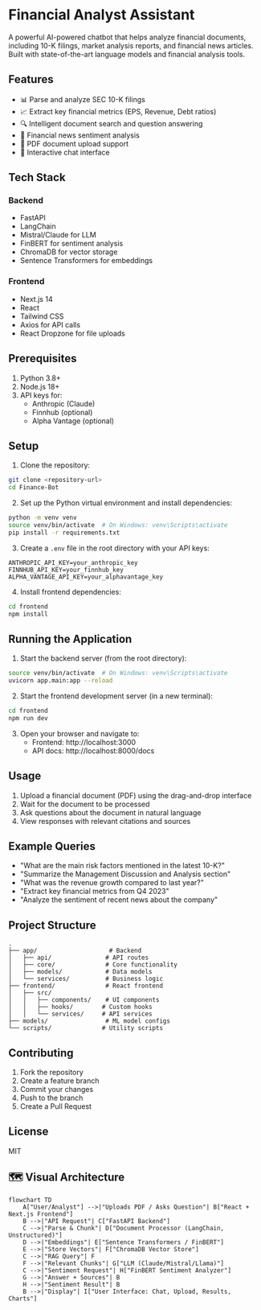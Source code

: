 # Financial Analyst Assistant

A powerful AI-powered chatbot that helps analyze financial documents, including 10-K filings, market analysis reports, and financial news articles. Built with state-of-the-art language models and financial analysis tools.

## Features

- 📊 Parse and analyze SEC 10-K filings
- 📈 Extract key financial metrics (EPS, Revenue, Debt ratios)
- 🔍 Intelligent document search and question answering
- 📰 Financial news sentiment analysis
- 📑 PDF document upload support
- 💬 Interactive chat interface

## Tech Stack

### Backend
- FastAPI
- LangChain
- Mistral/Claude for LLM
- FinBERT for sentiment analysis
- ChromaDB for vector storage
- Sentence Transformers for embeddings

### Frontend
- Next.js 14
- React
- Tailwind CSS
- Axios for API calls
- React Dropzone for file uploads

## Prerequisites

1. Python 3.8+
2. Node.js 18+
3. API keys for:
   - Anthropic (Claude)
   - Finnhub (optional)
   - Alpha Vantage (optional)

## Setup

1. Clone the repository:
```bash
git clone <repository-url>
cd Finance-Bot
```

2. Set up the Python virtual environment and install dependencies:
```bash
python -m venv venv
source venv/bin/activate  # On Windows: venv\Scripts\activate
pip install -r requirements.txt
```

3. Create a `.env` file in the root directory with your API keys:
```env
ANTHROPIC_API_KEY=your_anthropic_key
FINNHUB_API_KEY=your_finnhub_key
ALPHA_VANTAGE_API_KEY=your_alphavantage_key
```

4. Install frontend dependencies:
```bash
cd frontend
npm install
```

## Running the Application

1. Start the backend server (from the root directory):
```bash
source venv/bin/activate  # On Windows: venv\Scripts\activate
uvicorn app.main:app --reload
```

2. Start the frontend development server (in a new terminal):
```bash
cd frontend
npm run dev
```

3. Open your browser and navigate to:
   - Frontend: http://localhost:3000
   - API docs: http://localhost:8000/docs

## Usage

1. Upload a financial document (PDF) using the drag-and-drop interface
2. Wait for the document to be processed
3. Ask questions about the document in natural language
4. View responses with relevant citations and sources

## Example Queries

- "What are the main risk factors mentioned in the latest 10-K?"
- "Summarize the Management Discussion and Analysis section"
- "What was the revenue growth compared to last year?"
- "Extract key financial metrics from Q4 2023"
- "Analyze the sentiment of recent news about the company"

## Project Structure

```
.
├── app/                    # Backend
│   ├── api/               # API routes
│   ├── core/              # Core functionality
│   ├── models/            # Data models
│   └── services/          # Business logic
├── frontend/              # React frontend
│   ├── src/
│   │   ├── components/    # UI components
│   │   ├── hooks/        # Custom hooks
│   │   └── services/     # API services
├── models/                # ML model configs
└── scripts/              # Utility scripts
```

## Contributing

1. Fork the repository
2. Create a feature branch
3. Commit your changes
4. Push to the branch
5. Create a Pull Request

## License

MIT 

## 🗺️ Visual Architecture

```mermaid
flowchart TD
    A["User/Analyst"] -->|"Uploads PDF / Asks Question"| B["React + Next.js Frontend"]
    B -->|"API Request"| C["FastAPI Backend"]
    C -->|"Parse & Chunk"| D["Document Processor (LangChain, Unstructured)"]
    D -->|"Embeddings"| E["Sentence Transformers / FinBERT"]
    E -->|"Store Vectors"| F["ChromaDB Vector Store"]
    C -->|"RAG Query"| F
    F -->|"Relevant Chunks"| G["LLM (Claude/Mistral/Llama)"]
    C -->|"Sentiment Request"| H["FinBERT Sentiment Analyzer"]
    G -->|"Answer + Sources"| B
    H -->|"Sentiment Result"| B
    B -->|"Display"| I["User Interface: Chat, Upload, Results, Charts"]
``` 